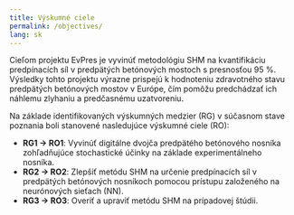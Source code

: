 ```yaml
---
title: Výskumné ciele
permalink: /objectives/
lang: sk
---
```


Cieľom projektu EvPres je vyvinúť metodológiu SHM na kvantifikáciu predpínacích síl v predpätých betónových mostoch s presnosťou 95 %. Výsledky tohto projektu výrazne prispejú k hodnoteniu zdravotného stavu predpätých betónových mostov v Európe, čím pomôžu predchádzať ich náhlemu zlyhaniu a predčasnému uzatvoreniu.

Na základe identifikovaných výskumných medzier (RG) v súčasnom stave poznania boli stanovené nasledujúce výskumné ciele (RO):
- **RG1 → RO1**: Vyvinúť digitálne dvojča predpätého betónového nosníka zohľadňujúce stochastické účinky na základe experimentálneho nosníka.
- **RG2 → RO2**: Zlepšiť metódu SHM na určenie predpínacích síl v predpätých betónových nosníkoch pomocou prístupu založeného na neurónových sieťach (NN).
- **RG3 → RO3**: Overiť a upraviť metódu SHM na prípadovej štúdii.